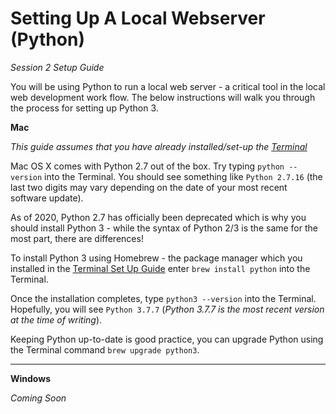 # Setting Up A Local Webserver (Python)
*Session 2 Setup Guide*

You will be using Python to run a local web server - a critical tool in the local web development work flow. The below instructions will walk you through the process for setting up Python 3. 

**Mac**

*This guide assumes that you have already installed/set-up the [Terminal](/session1/setup_terminal.md)*

Mac OS X comes with Python 2.7 out of the box. Try typing ```python --version``` into the Terminal. You should see something like ```Python 2.7.16``` (the last two digits may vary depending on the date of your most recent software update). 

As of 2020, Python 2.7 has officially been deprecated which is why you should install Python 3 - while the syntax of Python 2/3 is the same for the most part, there are differences! 

To install Python 3 using Homebrew - the package manager which you installed in the [Terminal Set Up Guide](/session1/setup_terminal.md) enter ```brew install python``` into the Terminal. 

Once the installation completes, type ```python3 --version``` into the Terminal. Hopefully, you will see ```Python 3.7.7``` (*Python 3.7.7 is the most recent version at the time of writing*). 

Keeping Python up-to-date is good practice, you can upgrade Python using the Terminal command ```brew upgrade python3```. 

<hr>

**Windows**

*Coming Soon*
